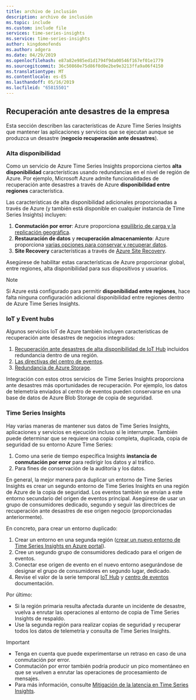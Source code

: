 ```yaml
---
title: archivo de inclusión
description: archivo de inclusión
ms.topic: include
ms.custom: include file
services: time-series-insights
ms.service: time-series-insights
author: kingdomofends
ms.author: adgera
ms.date: 04/29/2019
ms.openlocfilehash: e87a82e985ed1d1794f9da00546f167ef01e1779
ms.sourcegitcommit: 36c50860e75d86f0d0e2be9e3213ffa9a06f4150
ms.translationtype: MT
ms.contentlocale: es-ES
ms.lasthandoff: 05/16/2019
ms.locfileid: "65815501"
---
```

## <a name="business-disaster-recovery"></a>Recuperación ante desastres de la empresa

Esta sección describen las características de Azure Time Series Insights que mantener las aplicaciones y servicios que se ejecutan aunque se produzca un desastre (**negocio recuperación ante desastres**).

### <a name="high-availability"></a>Alta disponibilidad

Como un servicio de Azure Time Series Insights proporciona ciertos **alta disponibilidad** características usando redundancias en el nivel de región de Azure. Por ejemplo, Microsoft Azure admite funcionalidades de recuperación ante desastres a través de Azure **disponibilidad entre regiones** característica.

Las características de alta disponibilidad adicionales proporcionadas a través de Azure (y también está disponible en cualquier instancia de Time Series Insights) incluyen:

1. **Conmutación por error**: Azure proporciona [equilibrio de carga y la replicación geográfica](https://docs.microsoft.com/azure/architecture/resiliency/recovery-loss-azure-region).
1. **Restauración de datos** y **recuperación almacenamiento**: Azure proporciona [varias opciones para conservar y recuperar datos](https://docs.microsoft.com/azure/architecture/resiliency/recovery-data-corruption).
1. **Site Recovery** características a través de [Azure Site Recovery](https://docs.microsoft.com/azure/site-recovery/).

Asegúrese de habilitar estas características de Azure proporcionar global, entre regiones, alta disponibilidad para sus dispositivos y usuarios.

> [!NOTE]
> Si Azure está configurado para permitir **disponibilidad entre regiones**, hace falta ninguna configuración adicional disponibilidad entre regiones dentro de Azure Time Series Insights.

### <a name="iot-and-event-hubs"></a>IoT y Event hubs

Algunos servicios IoT de Azure también incluyen características de recuperación ante desastres de negocios integrados:

1. [Recuperación ante desastres de alta disponibilidad de IoT Hub](https://docs.microsoft.com/azure/iot-hub/iot-hub-ha-dr) incluidos redundancia dentro de una región.
1. [Las directivas del centro de eventos](https://docs.microsoft.com/azure/event-hubs/event-hubs-geo-dr).
1. [Redundancia de Azure Storage](https://docs.microsoft.com/azure/storage/common/storage-redundancy).

Integración con estos otros servicios de Time Series Insights proporciona ante desastres más oportunidades de recuperación. Por ejemplo, los datos de telemetría enviados al centro de eventos pueden conservarse en una base de datos de Azure Blob Storage de copia de seguridad.

### <a name="time-series-insights"></a>Time Series Insights

Hay varias maneras de mantener sus datos de Time Series Insights, aplicaciones y servicios en ejecución incluso si le interrumpe. También puede determinar que se requiere una copia completa, duplicada, copia de seguridad de su entorno Azure Time Series:

1. Como una serie de tiempo específica Insights **instancia de conmutación por error** para redirigir los datos y al tráfico.
1. Para fines de conservación de la auditoría y los datos.

En general, la mejor manera para duplicar un entorno de Time Series Insights es crear un segundo entorno de Time Series Insights en una región de Azure de la copia de seguridad. Los eventos también se envían a este entorno secundario del origen de eventos principal. Asegúrese de usar un grupo de consumidores dedicado, segundo y seguir las directrices de recuperación ante desastres de ese origen negocio (proporcionadas anteriormente).

En concreto, para crear un entorno duplicado:

1. Crear un entorno en una segunda región ([crear un nuevo entorno de Time Series Insights en Azure portal](https://docs.microsoft.com/azure/time-series-insights/time-series-insights-get-started)).
1. Cree un segundo grupo de consumidores dedicado para el origen de eventos.
1. Conectar ese origen de evento en el nuevo entorno asegurándose de designar el grupo de consumidores en segundo lugar, dedicado.
1. Revise el valor de la serie temporal [IoT Hub](https://docs.microsoft.com/azure/time-series-insights/time-series-insights-how-to-add-an-event-source-iothub) y [centro de eventos](https://docs.microsoft.com/azure/time-series-insights/time-series-insights-data-access) documentación.

Por último:

* Si la región primaria resulta afectada durante un incidente de desastre, vuelva a enrutar las operaciones al entorno de copia de Time Series Insights de respaldo.
* Use la segunda región para realizar copias de seguridad y recuperar todos los datos de telemetría y consulta de Time Series Insights.

> [!IMPORTANT]
> * Tenga en cuenta que puede experimentarse un retraso en caso de una conmutación por error.
> * Conmutación por error también podría producir un pico momentáneo en que se vuelven a enrutar las operaciones de procesamiento de mensajes.
> * Para más información, consulte [Mitigación de la latencia en Time Series Insights](https://docs.microsoft.com/azure/time-series-insights/time-series-insights-environment-mitigate-latency).